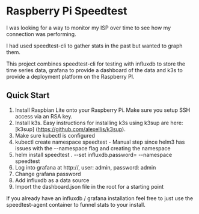# Raspberry Pi Speedtest

I was looking for a way to monitor my ISP over time to see how my connection was performing.

I had used speedtest-cli to gather stats in the past but wanted to graph them.  

This project combines speedtest-cli for testing with influxdb to store the time series data, grafana to provide a dashboard of the data and k3s to provide a deployment platform on the Raspberry PI.

## Quick Start

1. Install Raspbian Lite onto your Raspberry Pi.  Make sure you setup SSH access via an RSA key.
2. Install k3s.  Easy instructions for installing k3s using k3sup are here: [k3sup]
(https://github.com/alexellis/k3sup).
3. Make sure kubectl is configured
4. kubectl create namespace speedtest - Manual step since helm3 has issues with the --namespace flag and creating the namespace
5. helm install speedtest . --set influxdb.password=<XXXXX> --namespace speedtest
6. Log into grafana at http://<hostname>, user: admin, password: admin
7. Change grafana password
8. Add influxdb as a data source
9. Import the dashboard.json file in the root for a starting point

If you already have an influxdb / grafana installation feel free to just use the speedtest-agent container to funnel stats to your install.